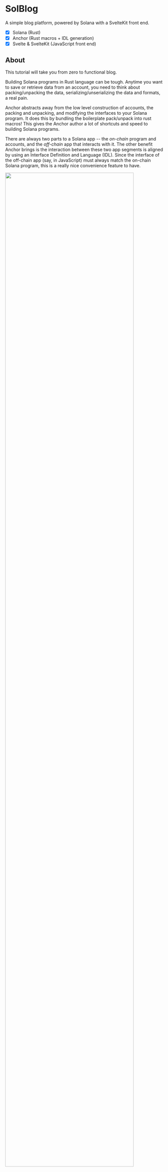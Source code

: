# SolBlog

A simple blog platform, powered by Solana with a SvelteKit front end.

- [x] Solana (Rust)
- [x] Anchor (Rust macros + IDL generation)
- [x] Svelte & SvelteKit (JavaScript front end)

## About

This tutorial will take you from zero to functional blog.

Building Solana programs in Rust language can be tough. Anytime you want to save or retrieve data from an account, you need to think about packing/unpacking the data, serializing/unserializing the data and formats, a real pain.

Anchor abstracts away from the low level construction of accounts, the packing and unpacking, and modifying the interfaces to your Solana program. It does this by bundling the boilerplate pack/unpack into rust macros! This gives the Anchor author a lot of shortcuts and speed to building Solana programs.

There are always two parts to a Solana app -- the *on-chain* program and accounts, and the *off-chain* app that interacts with it. The other benefit Anchor brings is the interaction between these two app segments is aligned by using an Interface Definition and Language (IDL). Since the interface of the off-chain app (say, in JavaScript) must always match the on-chain Solana program, this is a really nice convenience feature to have.

<div style="background-color: white;"></div>


<img src="tutorial-graphics\IDL.svg" width="90%" height="auto">

## Anchor Versions

It's important to understand that Anchor is new, and the API may change as development proceeds. These directions are valid now, but might differ in the future if/when there are breaking changes. But the general overall concepts remain unchanged.

I used v 0.16.1 for this tutorial.

```
$ anchor --version
anchor-cli 0.16.1
```

## A Simple Blog

In this tutotial, we will create a simple short form blog saved to the Solana program and accounts, to show you how to use Anchor.

## Setup

Getting started with Anchor is fairly straightforward, and you can follow the [setup instructions on the Anchor website](https://project-serum.github.io/anchor/getting-started/installation.html).

For test environments, you have the choice of [installing a local validator](https://docs.solana.com/developing/test-validator) or using the [Devnet online](https://explorer.solana.com/?cluster=devnet). We will be deploying to the Solana Devnet to practice deploying in real life. As the syaing goes, *"deploy early, deploy often"*! The last thing you want is for your code to work in a development environment, and not in production.

Once you have installed all the Anchor dependencies, it's time to initiate a project!

## Init an Anchor Project

Initiating a project is pretty straightforward. In the command line -- use Windows Subsystem for Linux 2 (WSL2) if you are on Windows, as the Rust toolchain doesn't work in regular Windows:

Don't make a new folder! Anchor will create a new one for you :)

```
anchor init solblog
```

This creates a folder and puts the anchor starter in that directory. From here, we can build out our app.

## Project folders

The folders we are interested in the most to start are:

```
|
├── programs
|   └── solblog
|        └── src
|             └── lib.rs
```

By default, Anchor has put some basic starting code in there for us.

```rust
use anchor_lang::prelude::*;

declare_id!("Fg6PaFpoGXkYsidMpWTK6W2BeZ7FEfcYkg476zPFsLnS");

#[program]
pub mod solblog {
    use super::*;
    pub fn initialize(ctx: Context<Initialize>) -> ProgramResult {
        Ok(())
    }
}

#[derive(Accounts)]
pub struct Initialize {}
```

Let's break down what we see.

<img src="tutorial-graphics\2RUST.svg" width="90%" height="auto">
After including the anchor library, the program public key has this placeholder:

```rust
declare_id!("Fg6PaFpoGXkYsidMpWTK6W2BeZ7FEfcYkg476zPFsLnS");
```

That default key is NOT our public key for *your* build. You need to generate that for your program. We generate it once, and then include it, and can make as many changes as we need to before deploying.

Since that's not our key, let's fix that now and generate our key.

Run:

```
anchor build
```

As that builds (it'll take a minute), watch your target folder as it is pretty empty right now.

```
|
├── programs
|   └── solblog
|      └── src
|         └── lib.rs
├── target
|   └── rls
```

Watch how the target folder changes once buidl completes it is a bit beefier, and built:

```
|
├── programs
|   └── solblog
|      └── src
|         └── lib.rs
├── target
|   └── idl
|   └── deploy
|           solblog.so
|           solblog-keypair.json
```

Our newly generated code public key is in that new .`/target/deploy` folder, go ahead and check it out! 

To show our program public key which we will use as out id, simply run:

```cli
solana address -k ./target/deploy/solblog-keypair.json
```

Which shows us out unique key:

```
// yours will look different, that's ok
$  SoMeKeyThatIsUniqueTOmyPROGRAM
```

If you're following along in this tutorial repo, I've placed a shortcut to this script in the package.json file, so you can simply run `npm run show-key` in the terminal (as long as it's WSL2/Linux!)

Copy-and=paste your key and replace that default `declare_id` placeholder:

```rust
declare_id!("SoMeKeyThatIsUniqueTOmyPROGRAM");
```

We will also need to include this same Program ID in the client side next, in our `app\src\lib\anchor.js` 

```js
// programId is the program public key, SoMeKeyThatIsUniqueTOmyPROGRAM
const program = new anchor.Program(idl, programId, provider);
```

We will get to that part once we build the client side. For now, let's finish taking a look at the Rust code.

<img src="tutorial-graphics\program-block.svg" width="50%" height="auto">

The next code block under `#[program]` is our program's functions, how we make the program do anything.

<img src="tutorial-graphics\Accounts.svg" width="50%" height="auto">

The code block under `#[derive(Accounts)]` is a struct that enables us to access fields from the account struct (which is non-existant at this point). So let's create it:

```rs
#[account]
pub struct BlogAccount { 
    pub authority: Pubkey,    // save the posting authority to this authority field
    pub latest_post: Vec<u8>, // <-- where the latest blog post will be stored
}
```

We create the third style code block, which is an Account struct which is a Solana account that holds out data. We will save 2 pieces of data to this account: 

1. blog `authority`: you need to have this keypair in order to make posts,
2. `latest_post`: the, well, the lastest blog post. 

Now we have the three Anchor blocks we need to make out blog:

<img src="tutorial-graphics\3RUST.svg" width="100%" height="auto">

But right now out program doesn't do anything, because our program methods are empty.

### initialize

In `initialize` we want to set our blog account `authority`. We will set `authority` to the same public key as the keys that signed the transaction. 

BUT, in order for us to have access to `authority` in `initialize()` we need:

1. BlogAccount must be a created account [todo]
3. BlogAccount must paid for by someone [todo]
4. BlogAccount must have enough space allocated to store our data [todo]
4. `initialize` must have access to the `authority` field on BlogAccount [todo]
6. `authority` must sign the `initialize` tranaction request [todo]

Anchor makes this easy for us using their macros:

```rs
#[derive(Accounts)]
pub struct Initialize<'info> {
    #[account(
        init, // 1. Hey Anchor, initialize an account with these details for me
        payer = authority, // 2. See that authority Signer (pubkey) down there? They're paying for this 
        space = 8 // 3.A all accounts need 8 bytes for the account discriminator prepended to the account
        + 32 // 3.B authority: Pubkey needs 32 bytes
        + 566 // 3.C latest_post: post bytes could need up to 566 bytes for the memo
        // You have to do this math yourself, there's no macro for this
    )]
    pub blog_account: Account<'info, BlogAccount>, // 1. <--- initialize this account variable & add it to Context.accounts.blog_account can now be used above in our initialize function
    pub authority: Signer<'info>, // 6. <--- let's name the account that signs this transaction "authority" and make it mutable so we can set the value to it in `initialize` function above
    pub system_program: Program<'info, System>, // <--- Anchor boilerplate
}
```

The `#[account]` macros in `#[derive(Accounts)]` wire up all the connections we need in order to use `blog_account` and `authority` in our `initilize` function:

```rs
#[program]
pub mod solblog {
    use super::*;
    pub fn initialize(
        ctx: Context<Initialize>, // <-- Anchor context that holds all the account data (structs) below
    ) -> ProgramResult { // <--- These functions are snake_case of the CamelCase struct below
        let b_p_a = &mut ctx.accounts.blog_account; // grab a mutable reference to our BlogAccount struct
        b_p_a.authority = *ctx.accounts.authority.key; // set the BlogAccount.authority to the pubkey of the authority
        Ok(()) // return the Result
    }
```
---

Once Anchor has helped us `initilize` our account and set the blog `authority` now we want to actually save some data to our BlogAccount. We follow similar steps:

First we create our Anchor glue by writing our `#[derive(Accounts)]` struct. Again, we want access to `blog_account` so we need to include that. We are changing `latest_post` so `blog_account` needs to be mutable, hence the `#[account(mut)]` but we also need for the transaction to be signed by the blogger, so it also needs to include `authority` as a `Signer`. The result looks like this:

```rs
#[derive(Accounts)]
pub struct MakePost<'info> {
    #[account(
        mut, // we can make changes to this account
        has_one = authority)] // the authority has signed this post, allowing it to happen
    // this is here again because it holds that .latest_post field where our post is saved
    pub blog_account: Account<'info, BlogAccount>, // <-- enable this account to also be used in the make_post function
    // Also put authority here
    // has_one = authority ensure it was provided as a function arg
    // ensures the poster has the keys
    // has to come after the Account statement above
    // no mut this time, because we don't change authority when we post
    pub authority: Signer<'info> 
}
```

Now that this Anchor struct has given us access to these fields, we can use them in the first code block under `#program`:

```rs
    pub fn make_post(
        ctx: Context<MakePost>, 
        new_post: Vec<u8> // <--- our blog post data
    ) -> ProgramResult {
        let post = from_utf8(&new_post) // convert the array of bytes into a string slice
            .map_err(|err| {
            msg!("Invalid UTF-8, from byte {}", err.valid_up_to());
            ProgramError::InvalidInstructionData
        })?;
        msg!(post); // msg!() is a Solana macro that prints string slices to the program log, which we can grab from the transaction block data

        let b_acc = &mut ctx.accounts.blog_account;
        b_acc.latest_post = new_post; // save the latest post in the account. 
        // past posts will be saved in transaction logs 
        
        Ok(())
    }
```

Our `make_post` function gets broken down in a few steps here:

First we take our `new_post` as an argument to the function:

```rs
new_post: Vec<u8> // <--- our blog post data
```

Our blog posts are going to be Strings, but we don't know how long these strings are going to be. Yes, we could pad them to a certain size, but a String is really just an array of bytes. In Rust we can describe our array of bytes as a Rust Vector of u8 bytes (`Vec<u8>`), because UTF8 strings are basically just [an array of u8 bytes](https://doc.rust-lang.org/std/string/struct.String.html#method.from_utf8). This will make our Rust life easier as we don't have to worry about unknown lengths in Rust, plus we can easily convert UTF8 strings to u8 arrays in javascript by using UInt8Array type. So it's a `Vec<u8>`.

Next we take the `Vec<u8>` and convert it to a String slice (`&str`) with a bit of error handling included, in case we don't get valid UTF8:

```rs
let post = from_utf8(&new_post) // convert the array of bytes into a string slice
	.map_err(|err| {
	msg!("Invalid UTF-8, from byte {}", err.valid_up_to());
	ProgramError::InvalidInstructionData
})?;
```

Lastly, we print the blog post to the Program Log:

```rs
	msg!(post); // msg!() is a Solana macro that prints string slices to the program log, which we can grab from the transaction block data
```

The reason we print to the program log is: our BlogAccount only saves the latest post... so what if we want to see previous posts? We can simple pull up prevously saved logs and we'll have it. Alternatively we could create an Account for every post, but that's a lot of "costly" overhead for very little benefit, whereas asaving to the Program Log is Transaction priced and we only need to pay for one account (which is super cheap).

Lastly, we grab the `accounts` from the context (`ctx`) and pick `blog_account` as the one we're going to use (we only have one, but you could have more) so we can also save the most recent post to the Account (BlogAccount):

```rs
	let b_acc = &mut ctx.accounts.blog_account;
	b_acc.latest_post = new_post; // save the latest post in the account. 
```

Our Rust Solana Program is complete, written in Rust! Now that we're done, we need to build again so that the Solana build uses our most recent code:

```
// in project root directory

anchor build
```

Make sure you run anchor build in your project's root folder, anchor will take care of the rest.

## Deploy to Devnet

Now that out Rust Program has been written with the help of Anchor, it's time to deploy to the Devnet.

To deploy the anchor program on devnet, we do need a small script to setup some keys, fund via airdrop, then use anchor deploy to deploy to the devnet.

For this tutorial, I borrow heavily from the auto-generated [`Decentology`](https://dappstarter.decentology.com/) DappStarter to generate the deploy code is saved at `./deploy.js` with a shortcut script in `package.json` which is convenienlty run by:

	npm run deploy

	(or)

	node ./deploy.js

The deploy script creates a new keypair to pay for the deployment for you, funds it with some SOL, and deploys it to the Devnet. 

Since this tutorial is about Anchor, the key Anchor points in that `./deploy.js` script is:

```js
// ./deploy.js

	method = ["deploy"]

	//... [snip]

    spawn.sync(
        "anchor",
        [
            ...method,
            "--provider.cluster",
            "Devnet",
            "--provider.wallet",
            `${programAuthorityKeypairFile}`,
        ],
        { stdio: "inherit" }
    )
```

This first run through, the deploy script uses `anchor deploy` whereas in subsequent deploys with the same program, it will use 

```js
// ./deploy.js

	method = [
		"upgrade",
		"target/deploy/solblog.so",
		"--program-id",
		programId,
	]

	//... [snip]
	
    spawn.sync(
        "anchor",
        [
            ...method,
	
	// ... etc

```

That is because on subsequent deploys, we want Anchor to upgrade our program using the same programId and program authority so everything except the code stays the same. This is important because we want our program address to stay the same so users don't have to change to a new address every time we upgrade our software. 

At the end, the `deploy.js` script will also save your keys to the dapp-starter style .json file for easy reference. But you'll see that I have also saved the keyfiles as .json bytes so they can be used by Anchor commands in the command line, since we use Anchor via CLI and not programmatically.

When you run this `deploy.js` code, you can see that Anchor has filled in our basic starting point with all the necessary glue to make a Solana program work, and now it's compiled ready for the blockchain as a 149kb in size file, and real life deployment would costs about 2 SOL to deploy.

```
|
├── target
|   └── deploy
|       └── solblog.so   149kb
```

Now that the program is deployed to Solana Devnet, we can access it from the client code inside our Svelte App, and start blogging.

Let's build the client front end to interface with our program!

## Client Setup

Anchor is every bit about the client side as it is about the program side.

Since everything on the Solana program side must match configuration on the client side, we will start by pasting our program key into our client code, so the client knows which program it's talking to.

In `app/client.js` we need the following Anchor code to setup a basic remote procedure call (RPC) javascript client.

Since this tutorial is about Anchor, I'll quickly gloss over the SvelteKit setp and focus only on the Anchor RPC portion of the client side code.

SvelteKit makes our life easier to streamline the front end development, strawman our blog, and make it easy to read the IDL file.

The Svelte [setup](https://kit.svelte.dev/docs#introduction-getting-started) is simply:

1. `$ npm init svelte@next ./app`
2. `$ cd app`
3. `$ npm install` (choose the full app defaults)

Now we can add our Anchor javascript code to feed our Svelte front end with Solana data for our blog!

To use anchor from javascript, we import the anchor library:

```
npm install @project-serum/anchor --save
```

Then we'll create an Anchor helper script:

```js
// anchor.js
// import the Anchor library
import * as anchor from '@project-serum/anchor';
// Read the generated IDL
import idl from '../target/idl/solblog.json';

// Configure the local cluster on nodejs
anchor.setProvider(anchor.Provider.local());

// Address of the deployed program.
const programId = new anchor.web3.PublicKey('3v1Y5wFi4fn3wij7W6hJztdYoLgVqR9a4n8ARpaGNqW9');

// Generate the program client from IDL.
const program = new anchor.Program(idl, programId);

export async function initialize() {
	// Execute the RPC.
	await program.rpc.initialize();
	console.log('Successfully intialized');
}

```

Now all we need to do in javascript to call our `initialize` RPC function is 

```js
import { initialize } from './anchor.js'

// other front-end code here

await initialize()

```

Let's put the `initialize()` function somewhere in our Svelte app, deploy the Solana program to the DevNet, and check to see that it initializes as we plan!

To keep things simple, I will just paste this in the index of our front-end, in `index.svelte`

```js
	import { initialize } from '$lib/anchor.js';
	import { onMount } from "svelte";

	onMount(async()=>{
		await initialize()
	})
```

Since Anchor uses borsh, there is a small hack we need to add in order to get the Global varibale to work. In Svelte, if we paste something in our page layouts, it'll apply to all layouts, so we'll add our hack here to make things work with the imported Anchor library:

```js
	import { onMount } from 'svelte';

	import Header from '$lib/header/Header.svelte';
	import '../app.css';

	onMount(async () => {
		// setup some globals
		import('buffer').then((Buffer) => {
			global.Buffer = Buffer.Buffer;
		});
	});
```

Before we can use the Anchor RPC we need to set the provider

As we can see from [the code](https://github.com/project-serum/anchor/blob/master/ts/src/provider.ts#L20) we need 3 things to configure a provider:

1. A Solana connection, which we can get from [web3.js](https://solana-labs.github.io/solana-web3.js/)
2. A wallet, which we can get from anchor.Wallet(keypair) by passing in an airdrop funded keypair
3. Confirm options, which are, well, optional.

We can re-use some of the code setup for the deployment of our program code, which also used web3.js and the connection.

Our client code gets a bit beefier as we add the above features:

```js
// re-use the utilities from our deploy setup
import solConfigFile from "../../../deploy/solana-config.json";
import Solana from "../../../deploy/solana.js"
import keyfile from "../../../deploy/payer-keypair.json"

// get a Solana connection from our Devnet configuration
const networks = JSON.parse(fs.readFileSync(solConfigFile, 'utf8'));
let config = networks.development.config;
let solana = new Solana(config);
let connection = solana.connection

// convert the keyfile.json to a Keypair object
let keypair = Solana.getSigningAccount(keyfile)
const wallet = new anchor.Wallet(keypair)

```

Now we can use these factor to [generate an Anchor provider](https://github.com/project-serum/anchor/blob/master/ts/src/provider.ts#L20):

```js
    const opts = {
        preflightCommitment: "recent",
        commitment: "recent",
    };

    const provider = new Provider(connection, wallet, opts);
```

This is nice because when we switch our provider to "mainnet" for production, all of our connection code is already setup and ready to go. 

## Creating Account Address Keypairs

There are a number of keypairs that are used throughout this whole process:

1. ProgramId (saved in ./target/deploy/solblog-keypair.json)
2. Program's authority: Pays to deploy and upgrade the program
3. Transaction fee payers (can't be the same as the program authority?)
4. The blog posting authority (could be the same as payer)
5. The Blog Account (key is used as address only)

ProgramId is created during the first `anchor build` 

Program upgrade authority keys are creates and funded during the first deploy call `npm run deploy` in `deploy.js`

While we are there we can create a 

## Signers

Any keypair in our program.provider.wallet is already a signer and doesn't have to be explicitly added as a [signer] in our RPC method call.

## Basic Blog

We are going to build a simple blog using Solana. Data in Solana is stored in accounts, and each account has a list of all the transactions made on that account.

So let's start by having Anchor make an account for us to save the blog data in, and then post a transaction to make out first post!

## Relating data to an account address

In our blog design we have one data storage account, and this account address that will hold the most recent blog post. To get previous transactions for this address, we need to first look up all signature for this address backwards in time. Luckily for us, the Solana javascript SDK has a feature for this

```ts
// https://solana-labs.github.io/solana-web3.js/classes/Connection.html#getSignaturesForAddress

connection.getSignaturesForAddress(address: PublicKey, options?: SignaturesForAddressOptions, commitment?: Finality): Promise<ConfirmedSignatureInfo[]>)
```

Once we have the signatures, we can get the transaction details using a similar:

Taking a look at the [ConfirmedSignatureInfo[]](https://solana-labs.github.io/solana-web3.js/modules.html#ConfirmedSignatureInfo) array, we can see the memo is in there

```ts
let firstMemo = confirmedSignatureInfo[0].memo
```

```ts
// https://solana-labs.github.io/solana-web3.js/classes/Connection.html#getTransaction

connection.getTransaction(signature: string, opts?: { commitment?: Finality }): Promise<null | TransactionResponse>
```

From the transaction, we can get

BUT, there is an SPL (Solana Programming Library --  preprogrammed and deployed Programs we can use in our own program) called "memo program" that we can use to store 32 to 566 bytes of data associated with the transaction. To make a Twitter clone, we only need 140 bytes to store our 140 characters, so this could work for us! Plus gives us room to cover a few emojiis ;)

If we check out [the docs](https://solana-labs.github.io/solana-web3.js/modules.html#ConfirmedSignatureInfo), we can get memo details from `ConfirmedSignatureInfo` type of [a connection](https://github.com/solana-labs/solana-web3.js/blob/4883fed/src/connection.ts#L1949):

```ts
ConfirmedSignatureInfo: { blockTime?: number | null; err: TransactionError | null; memo: string | null; signature: string; slot: number }
```

So all we need to do is use 

1. The SPL Memo program [via [Cross-Program Invocations](https://docs.solana.com/developing/programming-model/calling-between-programs#cross-program-invocations), which we'll cover shortly], and 
2. Get the transaction for of each signature related to the account.
3. Read back the memo for each transaction using our Solana connection.

So let's get coding!

## Invoking a CPI

We're going to save our simple blog posts using the [solana programming library memo program](https://spl.solana.com/memo). The memo program is saved to this address:

```
[MemoSq4gqABAXKb96qnH8TysNcWxMyWCqXgDLGmfcHr](https://explorer.solana.com/address/MemoSq4gqABAXKb96qnH8TysNcWxMyWCqXgDLGmfcHr) 
```

Taking a look at the Memo rust code tells us how we should go about interacting with it:

```rs
pub fn process_instruction(
    _program_id: &Pubkey,
    accounts: &[AccountInfo], // <-------- Our signer account goes here
    input: &[u8],  // <------------------- Our memo goes here
) -> ProgramResult {

	// ...snip

	let memo = from_utf8(input).map_err(|err| { // <---- Our memo checked here
		// ...snip
    })?;
    msg!("Memo (len {}): {:?}", memo.len(), memo);   // <----- Our memo saved here

	// ...snip

```

So we need a 1) CPI and a 2) Signing account to hand to the Memo program.

We need to change our current library code from `initialize` to something more blog-like, such as `post` or `post_memo` or `make_post`. It can be whatever we like, let's go with `make_post` as that's pretty clear (verb and a noun)

We also need to increase the size of our account storage to store the authority publicKey (32 bytes) and our post (566 bytes)

All accounts need at least [8 bytes](https://docs.rs/anchor-lang/0.16.1/anchor_lang/attr.state.html) for the account [Discriminator](https://docs.rs/anchor-lang/0.16.1/anchor_lang/trait.Discriminator.html). So add 8 bytes to however much space you want to use i your account. 

```rs
#[account(
	//...

	space = 8 // 8 bytes for the account discriminator prepended
	+ 32 // authority: Pubkey needs 32 bytes
	+ 8 // data: u64 needs 8 bytes

	//...

```

Before we get into calling the Memo program via CPI, let's set up our program to simply update my_account with the latest blog post, we can check to make sure everything is working with our client code, and then we'll improve it further by adding the trail of memos via CPI.

Once we make these changes to our account, after another `anchor build` we can see the new IDL contains our new function!

```
|
├── target
|   └── idl
|           solblog.json   <--- now has make_post
```

Since our IDL is updated, we can now use `rpc.makePost(data)` to call our program and save the data to the account.

Let's give that a shot!

Because we've added actual account data to our Rust code, we need to now pass in that Account data from our javascript client too. We need to use the same account info (keypair and whatnot) in both functions.

```js
// app\src\lib\anchor.js

export async function initialize() {
	// Execute the RPC.
	await program.rpc.initialize({
		accounts: {
			blogPostAccount: provider.wallet.publicKey, // we're re-using our wallet keys for simplicity, but you can pass in any keypair you like
			systemProgram: SystemProgram.programId // just for Anchor reference
		},
		signers: [payerKeypair] // this is the authority
	});
	console.log('Successfully intialized');
}

export async function makePost(number) {
	// Execute the RPC.
	await program.rpc.makePost(new anchor.BN(number), {
		accounts: {
			blogPostAccount: provider.wallet.publicKey, // must be the same keypair as the one who initialized this account
		},
		signers: [payerKeypair]
	});
	console.log('Successfully posted');
}
```

and call it from anywhere within our app

```js
// app\src\routes\index.svelte
await anchor.makePost(123)

```

Run the svelte app to see if you get any errors in the console.log

-------

We are going to add the Cross-program invokation (CPI) to our Anchor rust app in three steps

1. Add the [memo crate](https://crates.io/crates/spl-memo) to the program's Rust `Cargo.toml` and add the use statement in the header code block of `lib.rs`:

	```md
	// programs/solblog/Cargo.toml

	[dependencies]
	spl-memo = "3.0.1"
	```

	```rs
	// lib.rs
	
	use spl-memo
	```

2. Add `post_memo` to the first code block, `pub mod solblog {...`

    ```rs
	// lib.rs

	pub fn post_memo(ctx: Context<MakePost>,
    new_memo: String
    ) -> ProgramResult {
		// ... we will add CPI code in here
        Ok(())
    }
	```

3. Add corresponding `PostMemo` struct to the second block 

	```rs
	// lib.rs

	#[derive(Accounts)]
	pub struct PostMemo<'info> {

	}
	```

Now that we have the basic Anchor structures and macros in place, we can fill them up with CPI code. 

First in order to refer to both our BlogAccount and the Memo Program in our function in the first block, we need to have the Anchor macro create references for us in our struct for the function:


	```rust
	// lib.rs

	#[derive(Accounts)]
	pub struct PostMemo<'info> {
		#[account(mut)]
		pub blog_account: Account<'info, Data>,
	    pub memo_program: Program<'info, Puppet>,
	}
	```
 
 Now we can use these reference in our `post_memo` function


# Blog History

But what happens when we update our latest blog post? The BlogAccount get updated to a new value... but what happens to all the old values?

They are still there, in a couple of places. First of all, since we passed in our blog posts as instruction data, it's saved there.

Instruction data is a bit more complicated to parse out, since not only does it have our blog post in there, but it's got all the other Solana instructions too. Luckily for us, there's an easy way to get our text.

Since we sent our posts out as msg!() macros, they are also saved to the log messages.

We can get these log messages from the transaction details, which we get by looking up the signature.

```ts
	let transaction = await connection.getParsedConfirmedTransaction(
			confirmedSignatureInfo[0].signature
		);
	const logMessages = transaction?.meta?.logMessages;
	const timestamp = transaction?.blockTime;
```

From there, anything with "Program log: " in front of it is the output from our msg!() macro -- in other words, out blog post!

We can get the date and time from the blockTime.

Wiring this all up into our Svelte app and we have a blog!

The neat thing about Solana is that you can use Programs that are already deployed for your own purposes. So if you wanted to use this program to make your own blog posts, you can! It costs you NOTHING to save the program, all you have to do is pay the low Solana rent-exemption for the Account, and an even lower transaction fee.... and you've got yourself a fast, cheap, censorship resistant blog!
















